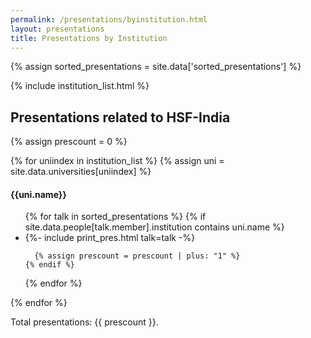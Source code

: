 ```yaml
---
permalink: /presentations/byinstitution.html
layout: presentations
title: Presentations by Institution
---
```


{% assign sorted_presentations = site.data['sorted_presentations'] %}

<!--
  0     1       2      3       4          5           6          7            8
date | name | title | url | meeting | meetingurl | project | focus_area | institution
-->

{% include institution_list.html %}

<h2>Presentations related to HSF-India</h2>
{% assign prescount = 0 %}

{% for uniindex in institution_list %}
  {% assign uni = site.data.universities[uniindex] %}
<h4>{{uni.name}}</h4>
<ul>
  {% for talk in sorted_presentations %}
    {% if site.data.people[talk.member].institution contains uni.name %}
      <li>
        {%- include print_pres.html talk=talk -%}
      </li>

      {% assign prescount = prescount | plus: "1" %}
    {% endif %}
  {% endfor %}
</ul>

{% endfor %}

Total presentations: {{ prescount }}.
